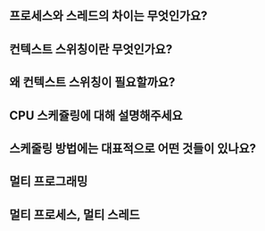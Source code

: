 ## 프로세스와 스레드의 차이는 무엇인가요?

## 컨텍스트 스위칭이란 무엇인가요?

## 왜 컨텍스트 스위칭이 필요할까요?

## CPU 스케쥴링에 대해 설명해주세요

## 스케줄링 방법에는 대표적으로 어떤 것들이 있나요?

## 멀티 프로그래밍

## 멀티 프로세스, 멀티 스레드
